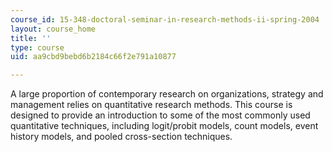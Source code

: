 ```yaml
---
course_id: 15-348-doctoral-seminar-in-research-methods-ii-spring-2004
layout: course_home
title: ''
type: course
uid: aa9cbd9bebd6b2184c66f2e791a10877

---
```

A large proportion of contemporary research on organizations, strategy and management relies on quantitative research methods. This course is designed to provide an introduction to some of the most commonly used quantitative techniques, including logit/probit models, count models, event history models, and pooled cross-section techniques.
